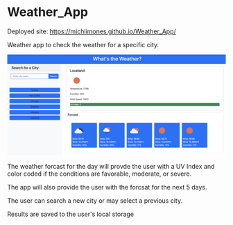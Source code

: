 # Weather_App

Deployed site: https://michlimones.github.io/Weather_App/

Weather app to check the weather for a specific city.

![Weather app preview displying city weather and forcast for next 5 days](assets/img/Weather-App-Screenshot.png)

The weather forcast for the day will provde the user with a UV Index and color coded if the conditions are favorable, moderate, or severe.

The app will also provide the user with the forcsat for the next 5 days.

The user can search a new city or may select a previous city.

Results are saved to the user's local storage
